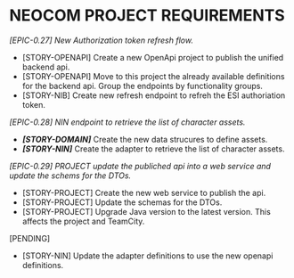# NEOCOM PROJECT REQUIREMENTS
*[EPIC-0.27] New Authorization token refresh flow.*
* [STORY-OPENAPI] Create a new OpenApi project to publish the unified backend api.
* [STORY-OPENAPI] Move to this project the already available definitions for the backend api. Group the endpoints by functionality groups.
* [STORY-NIB] Create new refresh endpoint to refreh the ESI authoriation token.

*[EPIC-0.28] NIN endpoint to retrieve the list of character assets.*
* ***[STORY-DOMAIN]*** Create the new data strucures to define assets.
* ***[STORY-NIN]*** Create the adapter to retrieve the list of character assets.

*[EPIC-0.29] PROJECT update the publiched api into a web service and update the schems for the DTOs.*
* [STORY-PROJECT] Create the new web service to publish the api.
* [STORY-PROJECT] Update the schemas for the DTOs.
* [STORY-PROJECT] Upgrade Java version to the latest version. This affects the project and TeamCity.



[PENDING]
* [STORY-NIN] Update the adapter definitions to use the new openapi definitions.
